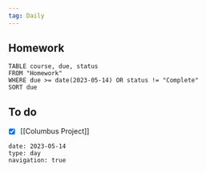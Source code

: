 ```yaml
---
tag: Daily
---
```

## Homework
```dataview
TABLE course, due, status
FROM "Homework" 
WHERE due >= date(2023-05-14) OR status != "Complete"
SORT due
```

## To do
- [x] [[Columbus Project]]

```gEvent
date: 2023-05-14
type: day
navigation: true
```